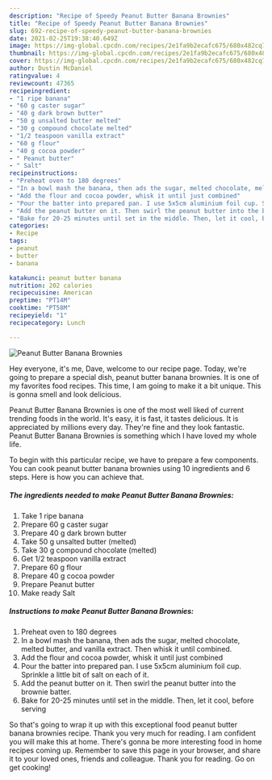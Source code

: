```yaml
---
description: "Recipe of Speedy Peanut Butter Banana Brownies"
title: "Recipe of Speedy Peanut Butter Banana Brownies"
slug: 692-recipe-of-speedy-peanut-butter-banana-brownies
date: 2021-02-25T19:38:40.649Z
image: https://img-global.cpcdn.com/recipes/2e1fa9b2ecafc675/680x482cq70/peanut-butter-banana-brownies-recipe-main-photo.jpg
thumbnail: https://img-global.cpcdn.com/recipes/2e1fa9b2ecafc675/680x482cq70/peanut-butter-banana-brownies-recipe-main-photo.jpg
cover: https://img-global.cpcdn.com/recipes/2e1fa9b2ecafc675/680x482cq70/peanut-butter-banana-brownies-recipe-main-photo.jpg
author: Dustin McDaniel
ratingvalue: 4
reviewcount: 47365
recipeingredient:
- "1 ripe banana"
- "60 g caster sugar"
- "40 g dark brown butter"
- "50 g unsalted butter melted"
- "30 g compound chocolate melted"
- "1/2 teaspoon vanilla extract"
- "60 g flour"
- "40 g cocoa powder"
- " Peanut butter"
- " Salt"
recipeinstructions:
- "Preheat oven to 180 degrees"
- "In a bowl mash the banana, then ads the sugar, melted chocolate, melted butter, and vanilla extract. Then whisk it until combined."
- "Add the flour and cocoa powder, whisk it until just combined"
- "Pour the batter into prepared pan. I use 5x5cm aluminium foil cup. Sprinkle a little bit of salt on each of it."
- "Add the peanut butter on it. Then swirl the peanut butter into the brownie batter."
- "Bake for 20-25 minutes until set in the middle. Then, let it cool, before serving"
categories:
- Recipe
tags:
- peanut
- butter
- banana

katakunci: peanut butter banana 
nutrition: 202 calories
recipecuisine: American
preptime: "PT14M"
cooktime: "PT58M"
recipeyield: "1"
recipecategory: Lunch

---
```



![Peanut Butter Banana Brownies](https://img-global.cpcdn.com/recipes/2e1fa9b2ecafc675/680x482cq70/peanut-butter-banana-brownies-recipe-main-photo.jpg)

Hey everyone, it's me, Dave, welcome to our recipe page. Today, we're going to prepare a special dish, peanut butter banana brownies. It is one of my favorites food recipes. This time, I am going to make it a bit unique. This is gonna smell and look delicious.

Peanut Butter Banana Brownies is one of the most well liked of current trending foods in the world. It's easy, it is fast, it tastes delicious. It is appreciated by millions every day. They're fine and they look fantastic. Peanut Butter Banana Brownies is something which I have loved my whole life.




To begin with this particular recipe, we have to prepare a few components. You can cook peanut butter banana brownies using 10 ingredients and 6 steps. Here is how you can achieve that.

<!--inarticleads1-->

##### The ingredients needed to make Peanut Butter Banana Brownies:

1. Take 1 ripe banana
1. Prepare 60 g caster sugar
1. Prepare 40 g dark brown butter
1. Take 50 g unsalted butter (melted)
1. Take 30 g compound chocolate (melted)
1. Get 1/2 teaspoon vanilla extract
1. Prepare 60 g flour
1. Prepare 40 g cocoa powder
1. Prepare  Peanut butter
1. Make ready  Salt




<!--inarticleads2-->

##### Instructions to make Peanut Butter Banana Brownies:

1. Preheat oven to 180 degrees
1. In a bowl mash the banana, then ads the sugar, melted chocolate, melted butter, and vanilla extract. Then whisk it until combined.
1. Add the flour and cocoa powder, whisk it until just combined
1. Pour the batter into prepared pan. I use 5x5cm aluminium foil cup. Sprinkle a little bit of salt on each of it.
1. Add the peanut butter on it. Then swirl the peanut butter into the brownie batter.
1. Bake for 20-25 minutes until set in the middle. Then, let it cool, before serving




So that's going to wrap it up with this exceptional food peanut butter banana brownies recipe. Thank you very much for reading. I am confident you will make this at home. There's gonna be more interesting food in home recipes coming up. Remember to save this page in your browser, and share it to your loved ones, friends and colleague. Thank you for reading. Go on get cooking!
